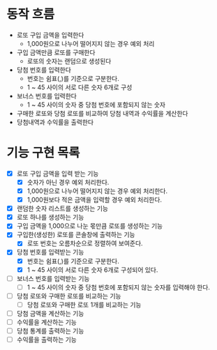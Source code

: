 # 동작 흐름

- 로또 구입 금액을 입력한다
    - 1,000원으로 나누어 떨어지지 않는 경우 예외 처리
- 구입 금액만큼 로또를 구매한다
    - 로또의 숫자는 랜덤으로 생성된다
- 당첨 번호를 입력한다
    - 번호는 쉼표(,)를 기준으로 구분한다.
    - 1 ~ 45 사이의 서로 다른 숫자 6개로 구성
- 보너스 번호를 입력한다
    - 1 ~ 45 사이의 숫자 중 당첨 번호에 포함되지 않는 숫자
- 구매한 로또와 당첨 로또를 비교하여 당첨 내역과 수익률을 계산한다
- 당첨내역과 수익률을 출력한다

# 기능 구현 목록

- [x] 로또 구입 금액을 입력 받는 기능
    - [x] 숫자가 아닌 경우 예외 처리한다.
    - [x] 1,000원으로 나누어 떨어지지 않는 경우 예외 처리한다.
    - [x] 1,000원보다 적은 금액을 입력할 경우 예외 처리한다.
- [x] 랜덤한 숫자 리스트를 생성하는 기능
- [x] 로또 하나를 생성하는 기능
- [x] 구입 금액을 1,000으로 나눈 몫만큼 로또를 생성하는 기능
- [x] 구입한(생성한) 로또를 콘솔창에 출력하는 기능
    - [x] 로또 번호는 오름차순으로 정렬하여 보여준다.
- [x] 당첨 번호를 입력받는 기능
    - [x] 번호는 쉼표(,)를 기준으로 구분한다.
    - [x] 1 ~ 45 사이의 서로 다른 숫자 6개로 구성되어 있다.
- [ ] 보너스 번호를 입력받는 기능
    - [ ] 1 ~ 45 사이의 숫자 중 당첨 번호에 포함되지 않는 숫자를 입력해야 한다.
- [ ] 당첨 로또와 구매한 로또를 비교하는 기능
    - [ ] 당첨 로또와 구매한 로또 1개를 비교하는 기능
- [ ] 당첨 금액을 계산하는 기능
- [ ] 수익률을 계산하는 기능
- [ ] 당첨 통계를 출력하는 기능
- [ ] 수익률을 출력하는 기능